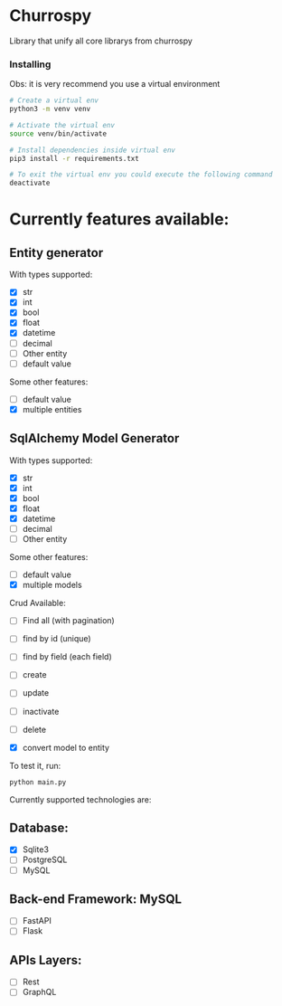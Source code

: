 # Churrospy

Library that unify all core librarys from churrospy

### Installing
Obs: it is very recommend you use a virtual environment

```sh
# Create a virtual env
python3 -m venv venv

# Activate the virtual env
source venv/bin/activate

# Install dependencies inside virtual env
pip3 install -r requirements.txt

# To exit the virtual env you could execute the following command
deactivate
```

# Currently features available:
## Entity generator
With types supported:
- [x] str
- [x] int
- [x] bool
- [x] float
- [x] datetime
- [ ] decimal
- [ ] Other entity
- [ ] default value

Some other features:
- [ ] default value
- [x] multiple entities

## SqlAlchemy Model Generator
With types supported:
- [x] str
- [x] int
- [x] bool
- [x] float
- [x] datetime
- [ ] decimal
- [ ] Other entity

Some other features:
- [ ] default value
- [x] multiple models

Crud Available:
- [ ] Find all (with pagination)
- [ ] find by id (unique)
- [ ] find by field (each field)
- [ ] create
- [ ] update
- [ ] inactivate
- [ ] delete
- [x] convert model to entity


To test it, run:
```bash
python main.py
```


Currently supported technologies are:
## Database:
- [x] Sqlite3
- [ ] PostgreSQL
- [ ] MySQL

## Back-end Framework: MySQL
- [ ] FastAPI
- [ ] Flask

## APIs Layers:
- [ ] Rest
- [ ] GraphQL
